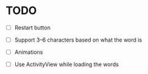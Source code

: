 #  TODO

- [ ] Restart button
- [ ] Support 3–6 characters based on what the word is
- [ ] Animations
- [ ] Use ActivityView while loading the words

